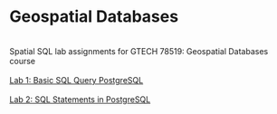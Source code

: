 # Geospatial Databases
 <br> Spatial SQL lab assignments for GTECH 78519: Geospatial Databases course <br>
 <br> [Lab 1: Basic SQL Query PostgreSQL](/labs/lab_01.md) <br>
 <br> [Lab 2: SQL Statements in PostgreSQL](/labs/lab_02.md) <br>